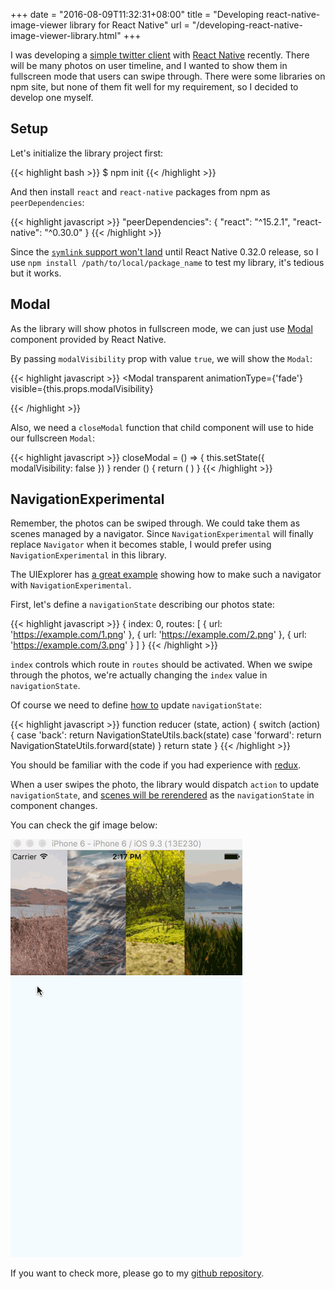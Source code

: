 +++
date = "2016-08-09T11:32:31+08:00"
title = "Developing react-native-image-viewer library for React Native"
url = "/developing-react-native-image-viewer-library.html"
+++

I was developing a [simple twitter client](https://itunes.apple.com/cn/app/zuo-ri-re-tui/id1137163693?l=en&mt=8 "昨日热推 app") with [React Native](https://github.com/facebook/react-native) recently. There will be many photos on user timeline, and I wanted to show them in fullscreen mode that users can swipe through. There were some libraries on npm site, but none of them fit well for my requirement, so I decided to develop one myself.

## Setup

Let's initialize the library project first:

{{< highlight bash >}}
$ npm init
{{< /highlight >}}

And then install `react` and `react-native` packages from npm as `peerDependencies`:

{{< highlight javascript >}}
"peerDependencies": {
    "react": "^15.2.1",
    "react-native": "^0.30.0"
}
{{< /highlight >}}

Since the [`symlink` support won't land](https://github.com/facebook/react-native/pull/9176) until React Native 0.32.0 release, so I use `npm install /path/to/local/package_name` to test my library, it's tedious but it works.

## Modal

As the library will show photos in fullscreen mode, we can just use [Modal](https://facebook.github.io/react-native/docs/modal.html) component provided by React Native. 

By passing `modalVisibility` prop with value `true`, we will show the `Modal`:

{{< highlight javascript >}}
<Modal transparent
  animationType={'fade'}
  visible={this.props.modalVisibility}
  >
  <View style={styles.wrapper}>
    <ImagePager navigationState={this.props.navigationState}
      closeModal={this.props.closeModal}
    />
  </View>
</Modal>
{{< /highlight >}}

Also, we need a `closeModal` function that child component will use to hide our fullscreen `Modal`:

{{< highlight javascript >}}
closeModal = () => {
  this.setState({
    modalVisibility: false
  })
}
render () {
  return (
    <ImageViewer modalVisibility={this.state.modalVisibility} closeModal={this.closeModal} />
  )
}
{{< /highlight >}}

## NavigationExperimental

Remember, the photos can be swiped through. We could take them as scenes managed by a navigator. Since `NavigationExperimental` will finally replace `Navigator` when it becomes stable, I would prefer using `NavigationExperimental` in this library.

The UIExplorer has [a great example](https://github.com/facebook/react-native/blob/master/Examples/UIExplorer/js/NavigationExperimental/NavigationTransitioner-AnimatedView-pager-example.js) showing how to make such a navigator with `NavigationExperimental`.

First, let's define a `navigationState` describing our photos state:

{{< highlight javascript >}}
{
  index: 0,
  routes: [
    {
      url: 'https://example.com/1.png'
    },
    {
      url: 'https://example.com/2.png'
    },
    {
      url: 'https://example.com/3.png'
    }
  ]
}
{{< /highlight >}}

`index` controls which route in `routes` should be activated. When we swipe through the photos, we're actually changing the `index` value in `navigationState`.

Of course we need to define [how to](https://github.com/chenxsan/react-native-image-viewer/blob/master/components/ImagePager.js#L8) update `navigationState`:

{{< highlight javascript >}}
function reducer (state, action) {
  switch (action) {
    case 'back':
      return NavigationStateUtils.back(state)
    case 'forward':
      return NavigationStateUtils.forward(state)
  }
  return state
}
{{< /highlight >}}

You should be familiar with the code if you had experience with [redux](https://github.com/reactjs/redux).

When a user swipes the photo, the library would dispatch `action` to update `navigationState`, and [scenes will be rerendered](https://github.com/chenxsan/react-native-image-viewer/blob/master/components/PagerNavigator.js#L42) as the `navigationState` in component changes.

You can check the gif image below:

![react-native-image-viewer](https://github.com/chenxsan/react-native-image-viewer/raw/master/react-native-image-viewer.gif)

If you want to check more, please go to my [github repository](https://github.com/chenxsan/react-native-image-viewer).